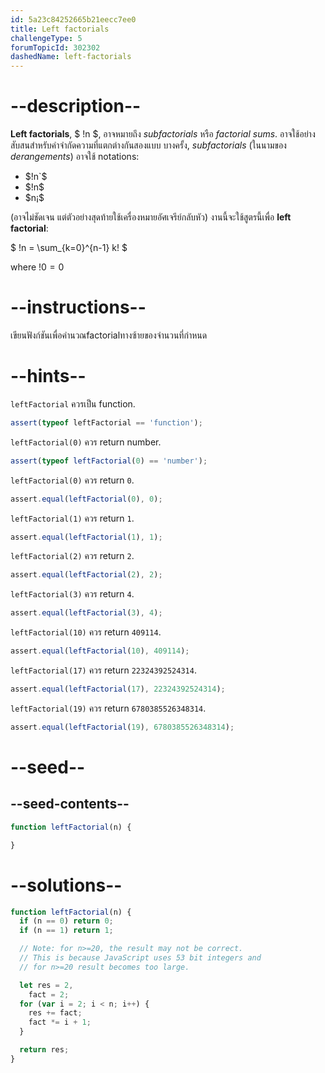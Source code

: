 ```yaml
---
id: 5a23c84252665b21eecc7ee0
title: Left factorials
challengeType: 5
forumTopicId: 302302
dashedName: left-factorials
---
```


# --description--

**Left factorials**, $ !n $, อาจหมายถึง *subfactorials* หรือ *factorial sums*. อาจใช้อย่างสับสนสำหรับคำจำกัดความที่แตกต่างกันสองแบบ บางครั้ง, *subfactorials* (ในนามของ *derangements*) อาจใช้ notations:

<ul>
  <li>$!n`$</li>
  <li>$!n$</li>
  <li>$n¡$</li>
</ul>

(อาจไม่ชัดเจน แต่ตัวอย่างสุดท้ายใช้เครื่องหมายอัศเจรีย์กลับหัว) งานนี้จะใช้สูตรนี้เพื่อ **left factorial**:

$ !n = \\sum\_{k=0}^{n-1} k! $

where $!0 = 0$

# --instructions--

เขียนฟังก์ชันเพื่อคำนวณfactorialทางซ้ายของจำนวนที่กำหนด

# --hints--

`leftFactorial` ควรเป็น function.

```js
assert(typeof leftFactorial == 'function');
```

`leftFactorial(0)` ควร return number.

```js
assert(typeof leftFactorial(0) == 'number');
```

`leftFactorial(0)` ควร return `0`.

```js
assert.equal(leftFactorial(0), 0);
```

`leftFactorial(1)` ควร return `1`.

```js
assert.equal(leftFactorial(1), 1);
```

`leftFactorial(2)` ควร return `2`.

```js
assert.equal(leftFactorial(2), 2);
```

`leftFactorial(3)` ควร return `4`.

```js
assert.equal(leftFactorial(3), 4);
```

`leftFactorial(10)` ควร return `409114`.

```js
assert.equal(leftFactorial(10), 409114);
```

`leftFactorial(17)` ควร return `22324392524314`.

```js
assert.equal(leftFactorial(17), 22324392524314);
```

`leftFactorial(19)` ควร return `6780385526348314`.

```js
assert.equal(leftFactorial(19), 6780385526348314);
```

# --seed--

## --seed-contents--

```js
function leftFactorial(n) {

}
```

# --solutions--

```js
function leftFactorial(n) {
  if (n == 0) return 0;
  if (n == 1) return 1;

  // Note: for n>=20, the result may not be correct.
  // This is because JavaScript uses 53 bit integers and
  // for n>=20 result becomes too large.

  let res = 2,
    fact = 2;
  for (var i = 2; i < n; i++) {
    res += fact;
    fact *= i + 1;
  }

  return res;
}
```
